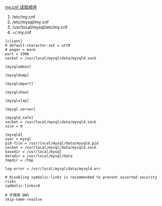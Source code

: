 
[my.cnf 读取顺序](http://dev.mysql.com/doc/refman/5.7/en/option-files.html)

1. /etc/my.cnf
1. /etc/mysql/my.cnf
1. /usr/local/mysql/etc/my.cnf
1. ~/.my.cnf

~~~mysql
[client]
# default-character-set = utf8
# pager = more
port = 3306
socket = /usr/local/mysql/data/mysqld.sock

[mysqladmin]

[mysqldump]

[mysqlimport]

[mysqlshow]

[mysqlslap]

[mysql.server]

[mysqld_safe]
socket = /usr/local/mysql/data/mysqld.sock
nice = 0

[mysqld]
user = mysql
pid-file = /usr/local/mysql/data/mysqld.pid
socket = /usr/local/mysql/data/mysqld.sock
basedir = /usr/local/mysql
datadir = /usr/local/mysql/data
tmpdir = /tmp

log-error = /usr/local/mysql/data/mysqld.err

# Disabling symbolic-links is recommended to prevent assorted security risks
symbolic-links=0

# 不使用 DNS
skip-name-resolve
~~~
